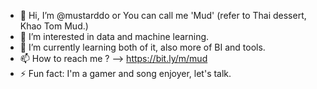 - 👋 Hi, I’m @mustarddo or You can call me 'Mud' (refer to Thai dessert, Khao Tom Mud.)
- 👀 I’m interested in data and machine learning.
- 🌱 I’m currently learning both of it, also more of BI and tools.
- 📫 How to reach me ? --> https://bit.ly/m/mud
- ⚡ Fun fact: I'm a gamer and song enjoyer, let's talk.

